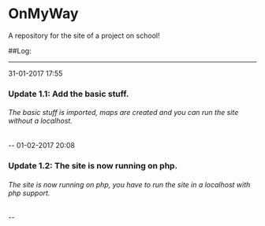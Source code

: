 # OnMyWay
A repository for the site of a project on school!

##Log:

------------------------------------------
31-01-2017 17:55
### Update 1.1: Add the basic stuff. 
###### The basic stuff is imported, maps are created and you can run the site without a localhost.
--
01-02-2017 20:08
### Update 1.2: The site is now running on php. 
###### The site is now running on php, you have to run the site in a localhost with php support.
--

 
